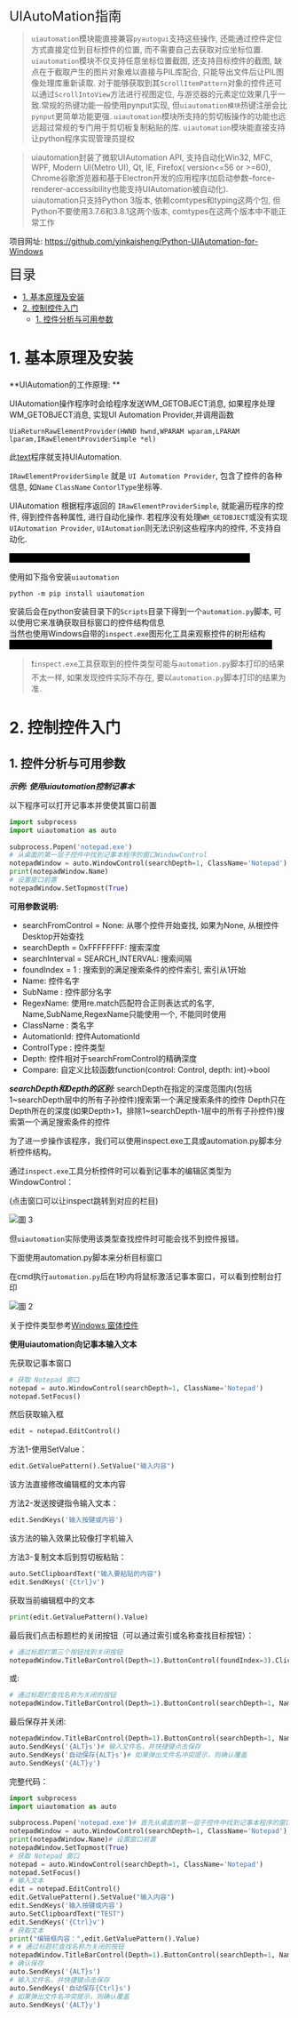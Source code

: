 <font size=5>UIAutoMation指南</font>

<!--此处为文内使用的HTML, 请勿更改(以免造成内容错乱)-->

<style>
    .hid {
        color: black;
        background-color: black;
    }

    .hid:hover {
        color: white; /* 悬停时变为白色显示 */
    }
</style>

> `uiautomation`模块能直接兼容`pyautogui`支持这些操作, 还能通过控件定位方式直接定位到目标控件的位置, 而不需要自己去获取对应坐标位置. `uiautomation`模块不仅支持任意坐标位置截图, 还支持目标控件的截图, 缺点在于截取产生的图片对象难以直接与PIL库配合, 只能导出文件后让PIL图像处理库重新读取. 对于能够获取到其`ScrollItemPattern`对象的控件还可以通过`ScrollIntoView`方法进行视图定位, 与游览器的元素定位效果几乎一致.常规的热键功能一般使用pynput实现, 但`uiautomation模块`热键注册会比`pynput`更简单功能更强. `uiautomation`模块所支持的剪切板操作的功能也远远超过常规的专门用于剪切板复制粘贴的库. `uiautomation`模块能直接支持让python程序实现管理员提权

>uiautomation封装了微软UIAutomation API, 支持自动化Win32, MFC, WPF, Modern UI(Metro UI), Qt, IE, Firefox( version<=56 or >=60), Chrome谷歌游览器和基于Electron开发的应用程序(加启动参数–force-renderer-accessibility也能支持UIAutomation被自动化).  
uiautomation只支持Python 3版本, 依赖comtypes和typing这两个包, 但Python不要使用3.7.6和3.8.1这两个版本, comtypes在这两个版本中不能正常工作

项目网址: https://github.com/yinkaisheng/Python-UIAutomation-for-Windows

<font size=5>目录</font>

- [1. 基本原理及安装](#1-基本原理及安装)
- [2. 控制控件入门](#2-控制控件入门)
  - [1. 控件分析与可用参数](#1-控件分析与可用参数)


# 1. 基本原理及安装

**UIAutomation的工作原理: **

UIAutomation操作程序时会给程序发送WM_GETOBJECT消息, 如果程序处理WM_GETOBJECT消息, 实现UI Automation Provider,并调用函数
```
UiaReturnRawElementProvider(HWND hwnd,WPARAM wparam,LPARAM lparam,IRawElementProviderSimple *el)
```
此[text](c:/Users/Akari/Desktop/Seq_List.c)程序就支持UIAutomation.

`IRawElementProviderSimple` 就是 `UI Automation Provider`, 包含了控件的各种信息, 如`Name` `ClassName` `ContorlType`坐标等. 

UIAutomation 根据程序返回的 `IRawElementProviderSimple`, 就能遍历程序的控件, 得到控件各种属性, 进行自动化操作. 若程序没有处理`WM_GETOBJECT`或没有实现`UIAutomation Provider`, `UIAutomation`则无法识别这些程序内的控件, 不支持自动化. 

<span class=hid>很多DirectUI程序没有实现UIAutomation Provider, 所以不支持自动化</span>

使用如下指令安装`uiautomation`
```
python -m pip install uiautomation
```

安装后会在python安装目录下的`Scripts`目录下得到一个`automation.py`脚本, 可以使用它来准确获取目标窗口的控件结构信息  
当然也使用Windows自带的`inspect.exe`图形化工具来观察控件的树形结构<span class=hid>inspect.exe包含在WindowsSDK包里, 在Microsoft官网下载SDK后即可使用</span>
> ❗`inspect.exe`工具获取到的控件类型可能与`automation.py`脚本打印的结果不太一样, 如果发现控件实际不存在, 要以`automation.py`脚本打印的结果为准. 

# 2. 控制控件入门

## 1. 控件分析与可用参数

***示例: 使用uiautomation控制记事本***

以下程序可以打开记事本并使使其窗口前置

````py
import subprocess
import uiautomation as auto
 
subprocess.Popen('notepad.exe')
# 从桌面的第一层子控件中找到记事本程序的窗口WindowControl
notepadWindow = auto.WindowControl(searchDepth=1, ClassName='Notepad')
print(notepadWindow.Name)
# 设置窗口前置
notepadWindow.SetTopmost(True)
````

**可用参数说明:**

- searchFromControl = None: 从哪个控件开始查找, 如果为None, 从根控件Desktop开始查找
- searchDepth = 0xFFFFFFFF:  搜索深度
- searchInterval = SEARCH_INTERVAL: 搜索间隔
- foundIndex = 1 : 搜索到的满足搜索条件的控件索引, 索引从1开始
- Name: 控件名字
- SubName : 控件部分名字
- RegexName: 使用re.match匹配符合正则表达式的名字, Name,SubName,RegexName只能使用一个, 不能同时使用
- ClassName : 类名字
- AutomationId:  控件AutomationId
- ControlType : 控件类型
- Depth: 控件相对于searchFromControl的精确深度
- Compare: 自定义比较函数function(control: Control, depth: int)->bool
  
***searchDepth和Depth的区别:***
searchDepth在指定的深度范围内(包括1~searchDepth层中的所有子孙控件)搜索第一个满足搜索条件的控件
Depth只在Depth所在的深度(如果Depth>1，排除1~searchDepth-1层中的所有子孙控件)搜索第一个满足搜索条件的控件

为了进一步操作该程序，我们可以使用inspect.exe工具或automation.py脚本分析控件结构。

通过`inspect.exe`工具分析控件时可以看到记事本的编辑区类型为WindowControl：

(点击窗口可以让inspect跳转到对应的栏目)

![圖 3](images/Python_LUG%24E7KCX%7D_GAVF%605JE%5DG.png)  

但`uiautomation`实际使用该类型查找控件时可能会找不到控件报错。

下面使用automation.py脚本来分析目标窗口

在cmd执行`automation.py`后在1秒内将鼠标激活记事本窗口，可以看到控制台打印

![圖 2](images/Python_pic_1741427422419.png)  

关于控件类型参考[Windows 窗体控件](https://learn.microsoft.com/zh-cn/dotnet/desktop/winforms/controls/?view=netframeworkdesktop-4.8)

**使用uiautomation向记事本输入文本**

先获取记事本窗口

````py
# 获取 Notepad 窗口
notepad = auto.WindowControl(searchDepth=1, ClassName='Notepad')
notepad.SetFocus()
````

然后获取输入框

````py
edit = notepad.EditControl()
````

方法1-使用SetValue：

````py
edit.GetValuePattern().SetValue("输入内容")
````
该方法直接修改编辑框的文本内容

方法2-发送按键指令输入文本：

````py
edit.SendKeys('输入按键或内容')
````
该方法的输入效果比较像打字机输入

方法3-复制文本后到剪切板粘贴：

````py
auto.SetClipboardText("输入要粘贴的内容")
edit.SendKeys('{Ctrl}v')
````

获取当前编辑框中的文本

````py
print(edit.GetValuePattern().Value)
````

最后我们点击标题栏的关闭按钮（可以通过索引或名称查找目标按钮）：

````py
# 通过标题栏第三个按钮找到关闭按钮
notepadWindow.TitleBarControl(Depth=1).ButtonControl(foundIndex=3).Click()
````
或:
````py
# 通过标题栏查找名称为关闭的按钮
notepadWindow.TitleBarControl(Depth=1).ButtonControl(searchDepth=1, Name='关闭').Click()
````

最后保存并关闭:

````py
notepadWindow.TitleBarControl(Depth=1).ButtonControl(searchDepth=1, Name='关闭').Click()# 确认保存
auto.SendKeys('{ALT}s')# 输入文件名，并快捷键点击保存
auto.SendKeys('自动保存{ALT}s')# 如果弹出文件名冲突提示，则确认覆盖
auto.SendKeys('{ALT}y')
````

完整代码：

````py
import subprocess
import uiautomation as auto
 
subprocess.Popen('notepad.exe')# 首先从桌面的第一层子控件中找到记事本程序的窗口WindowControl，再从这个窗口查找子控件
notepadWindow = auto.WindowControl(searchDepth=1, ClassName='Notepad')
print(notepadWindow.Name)# 设置窗口前置
notepadWindow.SetTopmost(True)
# 获取 Notepad 窗口
notepad = auto.WindowControl(searchDepth=1, ClassName='Notepad')
notepad.SetFocus()
# 输入文本
edit = notepad.EditControl()
edit.GetValuePattern().SetValue("输入内容")
edit.SendKeys('输入按键或内容')
auto.SetClipboardText("TEST")
edit.SendKeys('{Ctrl}v')
# 获取文本
print("编辑框内容：",edit.GetValuePattern().Value)
# # 通过标题栏查找名称为关闭的按钮
notepadWindow.TitleBarControl(Depth=1).ButtonControl(searchDepth=1, Name='关闭').Click()
# 确认保存
auto.SendKeys('{ALT}s')
# 输入文件名，并快捷键点击保存
auto.SendKeys('自动保存{Ctrl}s')
# 如果弹出文件名冲突提示，则确认覆盖
auto.SendKeys('{ALT}y')
````